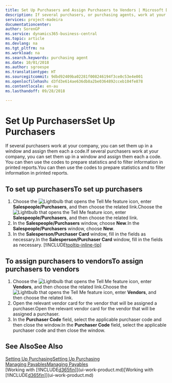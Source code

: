 ```yaml
---
title: Set Up Purchasers and Assign Purchasers to Vendors | Microsoft Docs
description: If several purchasers, or purchasing agents, work at your company, you can organise them for statistical analysis.
services: project-madeira
documentationcenter: 
author: SorenGP
ms.service: dynamics365-business-central
ms.topic: article
ms.devlang: na
ms.tgt_pltfrm: na
ms.workload: na
ms.search.keywords: purchasing agent
ms.date: 10/01/2018
ms.author: sgroespe
ms.translationtype: HT
ms.sourcegitcommit: 9dbd92409ba02281f008246194f3ce0c53e4e001
ms.openlocfilehash: d3fd3e614ae636db8a2be0364892cceb104fe878
ms.contentlocale: en-au
ms.lasthandoff: 09/28/2018

---
```

# <a name="set-up-purchasers"></a><span data-ttu-id="c99d4-103">Set Up Purchasers</span><span class="sxs-lookup"><span data-stu-id="c99d4-103">Set Up Purchasers</span></span>
<span data-ttu-id="c99d4-104">If several purchasers work at your company, you can set them up in a window and assign them each a code.</span><span class="sxs-lookup"><span data-stu-id="c99d4-104">If several purchasers work at your company, you can set them up in a window and assign them each a code.</span></span> <span data-ttu-id="c99d4-105">You can then use the codes to prepare statistics and to filter information in printed reports.</span><span class="sxs-lookup"><span data-stu-id="c99d4-105">You can then use the codes to prepare statistics and to filter information in printed reports.</span></span>

## <a name="to-set-up-purchasers"></a><span data-ttu-id="c99d4-106">To set up purchasers</span><span class="sxs-lookup"><span data-stu-id="c99d4-106">To set up purchasers</span></span>
1. <span data-ttu-id="c99d4-107">Choose the ![Lightbulb that opens the Tell Me feature](media/ui-search/search_small.png "Tell me what you want to do") icon, enter **Salespeople/Purchasers**, and then choose the related link.</span><span class="sxs-lookup"><span data-stu-id="c99d4-107">Choose the ![Lightbulb that opens the Tell Me feature](media/ui-search/search_small.png "Tell me what you want to do") icon, enter **Salespeople/Purchasers**, and then choose the related link.</span></span>
2. <span data-ttu-id="c99d4-108">In the **Salespeople/Purchasers** window, choose **New**.</span><span class="sxs-lookup"><span data-stu-id="c99d4-108">In the **Salespeople/Purchasers** window, choose **New**.</span></span>
3. <span data-ttu-id="c99d4-109">In the **Salesperson/Purchaser Card** window, fill in the fields as necessary.</span><span class="sxs-lookup"><span data-stu-id="c99d4-109">In the **Salesperson/Purchaser Card** window, fill in the fields as necessary.</span></span> [!INCLUDE[tooltip-inline-tip](includes/tooltip-inline-tip_md.md)]

## <a name="to-assign-purchasers-to-vendors"></a><span data-ttu-id="c99d4-110">To assign purchasers to vendors</span><span class="sxs-lookup"><span data-stu-id="c99d4-110">To assign purchasers to vendors</span></span>
1. <span data-ttu-id="c99d4-111">Choose the ![Lightbulb that opens the Tell Me feature](media/ui-search/search_small.png "Tell me what you want to do") icon, enter **Vendors**, and then choose the related link.</span><span class="sxs-lookup"><span data-stu-id="c99d4-111">Choose the ![Lightbulb that opens the Tell Me feature](media/ui-search/search_small.png "Tell me what you want to do") icon, enter **Vendors**, and then choose the related link.</span></span>
2. <span data-ttu-id="c99d4-112">Open the relevant vendor card for the vendor that will be assigned a purchaser.</span><span class="sxs-lookup"><span data-stu-id="c99d4-112">Open the relevant vendor card for the vendor that will be assigned a purchaser.</span></span>
3. <span data-ttu-id="c99d4-113">In the **Purchaser Code** field, select the applicable purchaser code and then close the window.</span><span class="sxs-lookup"><span data-stu-id="c99d4-113">In the **Purchaser Code** field, select the applicable purchaser code and then close the window.</span></span>

## <a name="see-also"></a><span data-ttu-id="c99d4-114">See Also</span><span class="sxs-lookup"><span data-stu-id="c99d4-114">See Also</span></span>
[<span data-ttu-id="c99d4-115">Setting Up Purchasing</span><span class="sxs-lookup"><span data-stu-id="c99d4-115">Setting Up Purchasing</span></span>](purchasing-setup-purchasing.md)  
[<span data-ttu-id="c99d4-116">Managing Payables</span><span class="sxs-lookup"><span data-stu-id="c99d4-116">Managing Payables</span></span>](payables-manage-payables.md)  
<span data-ttu-id="c99d4-117">[Working with [!INCLUDE[d365fin](includes/d365fin_md.md)]](ui-work-product.md)</span><span class="sxs-lookup"><span data-stu-id="c99d4-117">[Working with [!INCLUDE[d365fin](includes/d365fin_md.md)]](ui-work-product.md)</span></span>

